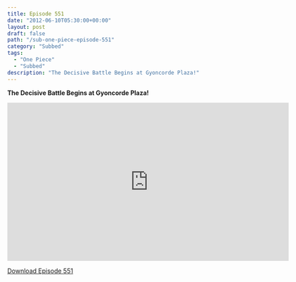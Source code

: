 ```yaml
---
title: Episode 551
date: "2012-06-10T05:30:00+00:00"
layout: post
draft: false
path: "/sub-one-piece-episode-551"
category: "Subbed"
tags:
  - "One Piece"
  - "Subbed"
description: "The Decisive Battle Begins at Gyoncorde Plaza!"
---
```


**The Decisive Battle Begins at Gyoncorde Plaza!**

<iframe width="640" height="360" src="https://www.rapidvideo.com/e/G6FRPFBST4" frameborder="0" marginwidth=0 marginheight=0 scrolling=no allowfullscreen></iframe>

<a href="http://ouo.io/qs/eCodkFEQ?s=https://rapidvid.to/d/https://www.rapidvideo.com/e/G6FRPFBST4">Download Episode 551</a>

